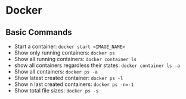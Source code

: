 # Docker

## Basic Commands

* Start a container:
```docker start <IMAGE_NAME>```
* Show only running containers:
```docker ps```
* Show all running containers:
``docker container ls``
* show all containers regardless their states:
```docker container ls -a```
* Show all containers:
```docker ps -a```
* Show latest created container:
```docker ps -l```
* Show n last created containers:
```docker ps -n=-1```
* Show total file sizes:
```docker ps -s```